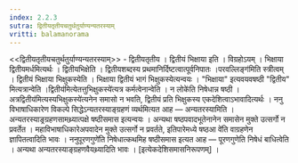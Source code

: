 ```yaml
---
index: 2.2.3
sutra: द्वितीयतृतीयचतुर्थतुर्याण्यन्यतरस्याम्‌
vritti: balamanorama
---
```


<<द्वितीयतृतीयचतुर्थतुर्याण्यन्यतरस्याम्>> - द्वितीयतृतीय । द्वितीयं भिक्षाया इति । विग्रहोऽयम् । भिक्षाया द्वितीयमर्धमित्यर्थः । द्वितीयभिक्षेति । द्वितीयशब्दस्य प्रथमानिर्दिष्टत्वात्पूर्वनिपातः ।परवल्लिङ्ग॑मिति स्त्रीत्वम् । द्वितीयं भिक्षाया भिक्षुकस्येति । भिक्षाया द्वितीयं भागं भिक्षुकस्येत्यन्वयः । "भिक्षाया" इत्यवयवषष्ठी "द्वितीय" मित्यत्रान्वेति ।द्वितीय॑मित्येतत्तुभिक्षुकस्ये॑त्यत्र कर्मत्वेनान्वेति । न लोके॑ति निषेधान्न षष्ठी । अत्रद्वितीय॑मित्यस्यभिक्षुकस्ये॑त्यनेन समासो न भवति, द्वितीयं प्रति भिक्षुकस्य एकदेशित्वाऽभावादित्यर्थः । ननु विभाषाधिकारेण विकल्पे सिद्धेऽन्यतरस्याङ्ग्रहणं व्यर्थमित्यत आह — अन्यतरस्यामिति । अन्यतरस्याङ्रग्रहणसामथ्र्यात्पक्षे षष्ठीसमास इत्यन्वयः । अन्यथा षष्ठपवादभूतेनानेन समासेन मुक्ते उत्सर्गो न प्रवर्तेत । महाविभाषाधिकारेअपवादेन मुक्ते उत्सर्गो न प्रवर्तते, इतिपारेमध्ये षष्ठआ वे॑ति वाग्रहणेन ज्ञापितत्वादिति भावः । ननुपूरणगुणे॑ति निषेधात्कथमिह षष्ठीसमास इत्यत आह — पूरणगुणेति निषेधं बाधित्वेति । अन्यथा अन्यतरस्याङ्ग्रहणवैयथ्र्यादिति भावः । [इत्येकदेशिसमासनिरूपणम्] । 